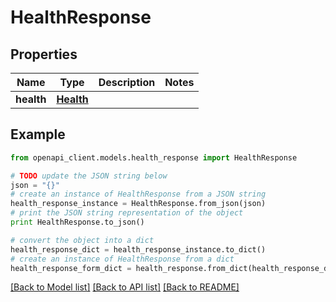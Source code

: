 # HealthResponse


## Properties

Name | Type | Description | Notes
------------ | ------------- | ------------- | -------------
**health** | [**Health**](Health.md) |  | 

## Example

```python
from openapi_client.models.health_response import HealthResponse

# TODO update the JSON string below
json = "{}"
# create an instance of HealthResponse from a JSON string
health_response_instance = HealthResponse.from_json(json)
# print the JSON string representation of the object
print HealthResponse.to_json()

# convert the object into a dict
health_response_dict = health_response_instance.to_dict()
# create an instance of HealthResponse from a dict
health_response_form_dict = health_response.from_dict(health_response_dict)
```
[[Back to Model list]](../README.md#documentation-for-models) [[Back to API list]](../README.md#documentation-for-api-endpoints) [[Back to README]](../README.md)



